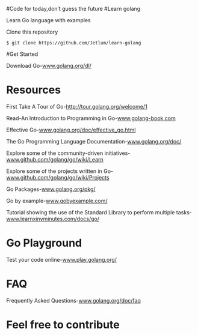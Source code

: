 ﻿#Code for today,don’t guess the future
#Learn golang

Learn Go language with examples 

Clone this repository
```
$ git clone https://github.com/Jetlum/learn-golang
```

#Get Started

Download Go-www.golang.org/dl/

# Resources

First Take A Tour of Go-http://tour.golang.org/welcome/1

Read-An Introduction to Programming in Go-www.golang-book.com

Effective Go-www.golang.org/doc/effective_go.html

The Go Programming Language Documentation-www.golang.org/doc/

Explore some of the community-driven initiatives-www.github.com/golang/go/wiki/Learn

Explore some of the projects written in Go-www.github.com/golang/go/wiki/Projects

Go Packages-www.golang.org/pkg/

Go by example-www.gobyexample.com/

Tutorial showing the use of the Standard Library to perform multiple tasks-www.learnxinyminutes.com/docs/go/

# Go Playground

Test your code online-www.play.golang.org/

# FAQ

Frequently Asked Questions-www.golang.org/doc/faq

# Feel free to contribute

